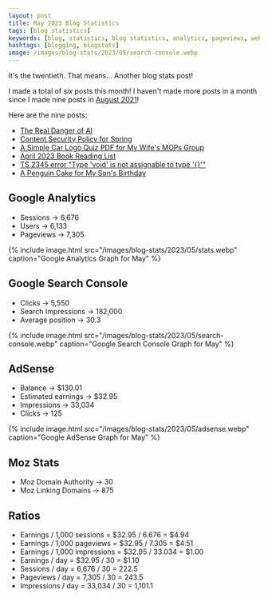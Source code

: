 ```yaml
---
layout: post
title: May 2023 Blog Statistics
tags: [blog statistics]
keywords: [blog, statistics, blog statistics, analytics, pageviews, webmaster, webmaster tools, alexa, google]
hashtags: [blogging, blogstats]
image: /images/blog-stats/2023/05/search-console.webp
---
```


It's the twentieth. That means... Another blog stats post!

I made a total of *six* posts this month! I haven't made more posts in a month since I made nine posts in [August 2021](https://www.joehxblog.com/august-2021-blog-statistics/)!

Here are the nine posts:

* [The Real Danger of AI](https://www.joehxblog.com/the-real-danger-of-ai/)
* [Content Security Policy for Spring](https://www.joehxblog.com/content-security-policy-for-spring/)
* [A Simple Car Logo Quiz PDF for My Wife's MOPs Group](https://www.joehxblog.com/a-simple-car-logo-quiz-pdf/)
* [April 2023 Book Reading List](https://www.joehxblog.com/april-2023-book-reading-list/)
* [TS 2345 error "Type 'void' is not assignable to type '{}'"](https://www.joehxblog.com/ts-2345-error/)
* [A Penguin Cake for My Son's Birthday](https://www.joehxblog.com/a-penguin-cake-for-my-sons-birthday/)

## Google Analytics

* Sessions &rarr; 6,676
* Users &rarr; 6,133
* Pageviews &rarr; 7,305

{% include image.html src="/images/blog-stats/2023/05/stats.webp" caption="Google Analytics Graph for May" %}

## Google Search Console

* Clicks &rarr; 5,550
* Search Impressions &rarr; 182,000
* Average position &rarr; 30.3

{% include image.html src="/images/blog-stats/2023/05/search-console.webp" caption="Google Search Console Graph for May" %}

## AdSense

* Balance &rarr; $130.01
* Estimated earnings &rarr; $32.95
* Impressions &rarr; 33,034
* Clicks &rarr; 125

{% include image.html src="/images/blog-stats/2023/05/adsense.webp" caption="Google AdSense Graph for May" %}

## Moz Stats

* Moz Domain Authority &rarr; 30
* Moz Linking Domains &rarr; 875

## Ratios

* Earnings / 1,000 sessions = $32.95 / 6.676 = $4.94
* Earnings / 1,000 pageviews = $32.95 / 7.305 = $4.51
* Earnings / 1,000 impressions = $32.95 / 33.034 = $1.00
* Earnings / day = $32.95 / 30 = $1.10
* Sessions / day = 6,676 / 30 = 222.5
* Pageviews / day = 7,305 / 30 = 243.5
* Impressions / day = 33,034 / 30 = 1,101.1